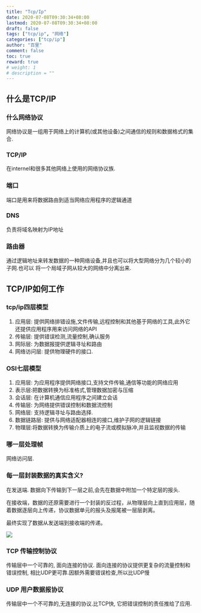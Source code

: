 ```yaml
---
title: "Tcp/Ip"
date: 2020-07-08T09:30:34+08:00
lastmod: 2020-07-08T09:30:34+08:00
draft: false
tags: ["tcp/ip", "网络"]
categories: ["tcp/ip"]
author: "百里"
comment: false
toc: true
reward: true
# weight: 1
# description = ""
---
```


##  什么是TCP/IP
### 什么网络协议
网络协议是一组用于网络上的计算机(或其他设备)之间通信的规则和数据格式的集合.
### TCP/IP
在internel和很多其他网络上使用的网络协议族.
### 端口
端口是用来将数据路由到适当网络应用程序的逻辑通道
### DNS
负责将域名映射为IP地址
### 路由器
通过逻辑地址来转发数据的一种网络设备,并且也可以将大型网络分为几个较小的子网.也可以 将一个局域子网从较大的网络中分离出来.
## TCP/IP如何工作
### tcp/ip四层模型
1. 应用层: 提供网络排错设施,文件传输,远程控制和其他基于网络的工具,此外它还提供应用程序用来访问网络的API
2. 传输层: 提供错误检测,流量控制,确认服务
3. 网际层: 为数据报提供逻辑寻址和路由
4. 网络访问层: 提供物理硬件的接口.
### OSI七层模型
1. 应用层: 为应用程序提供网络接口,支持文件传输,通信等功能的网络应用
2. 表示层:把数据转换为标准格式,管理数据加密与压缩
3. 会话层: 在计算机通信应用程序之间建立会话
4. 传输层: 为网络提供错误控制和数据流控制
5. 网络层: 支持逻辑寻址与路由选择.
6. 数据链路层: 提供与网络适配器相连的接口,维护子网的逻辑链接
7. 物理层:将数据转换为传输介质上的电子流或模拟脉冲,并且监视数据的传输
### 哪一层处理帧
网络访问层.
### 每一层封装数据的真实含义?
在发送端. 数据向下传输到下一层之前,会先在数据中附加一个特定层的报头.

在接收端，数据的还原需要进行一个封装的反过程，从物理层向上直到应用层，随着数据逐层向上传递，协议数据单元的报头及报尾被一层层剥离。

最终实现了数据从发送端到接收端的传递。

![](http://img.sgfoot.com/b/20200708102218?imageslim)
### TCP 传输控制协议
传输层中一个可靠的, 面向连接的协议. 面向连接的协议提供更复杂的流量控制和错误控制, 相比UDP更可靠.因额外需要错误检查,所以比UDP慢
### UDP 用户数据报协议
传输层中一个不可靠的,无连接的协议.比TCP快, 它把错误控制的责任推给了应用.